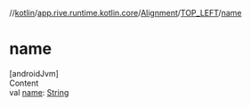 //[kotlin](../../../../index.md)/[app.rive.runtime.kotlin.core](../../index.md)/[Alignment](../index.md)/[TOP_LEFT](index.md)/[name](name.md)



# name  
[androidJvm]  
Content  
val [name](name.md): [String](https://kotlinlang.org/api/latest/jvm/stdlib/kotlin/-string/index.html)  



